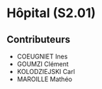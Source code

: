 # Hôpital (S2.01)

## Contributeurs

- COEUGNIET Ines
- GOUMZI Clément
- KOLODZIEJSKI Carl
- MAROILLE Mathéo
